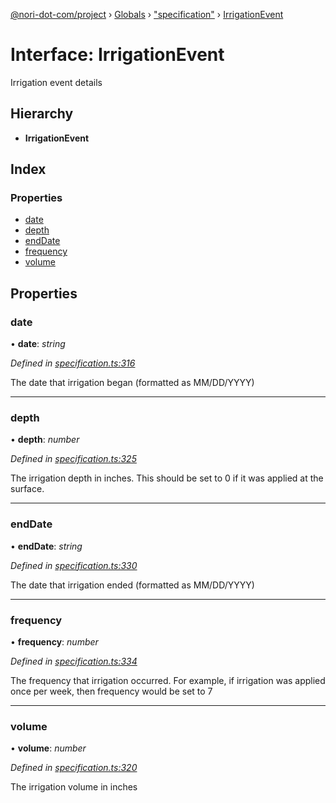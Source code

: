 [@nori-dot-com/project](../README.md) › [Globals](../globals.md) › ["specification"](../modules/_specification_.md) › [IrrigationEvent](_specification_.irrigationevent.md)

# Interface: IrrigationEvent

Irrigation event details

## Hierarchy

* **IrrigationEvent**

## Index

### Properties

* [date](_specification_.irrigationevent.md#date)
* [depth](_specification_.irrigationevent.md#depth)
* [endDate](_specification_.irrigationevent.md#enddate)
* [frequency](_specification_.irrigationevent.md#frequency)
* [volume](_specification_.irrigationevent.md#volume)

## Properties

###  date

• **date**: *string*

*Defined in [specification.ts:316](https://github.com/nori-dot-eco/nori-dot-com/blob/758366f/packages/project/src/specification.ts#L316)*

The date that irrigation began (formatted as MM/DD/YYYY)

___

###  depth

• **depth**: *number*

*Defined in [specification.ts:325](https://github.com/nori-dot-eco/nori-dot-com/blob/758366f/packages/project/src/specification.ts#L325)*

The irrigation depth in inches. This should be set to 0 if it was applied at the surface.

___

###  endDate

• **endDate**: *string*

*Defined in [specification.ts:330](https://github.com/nori-dot-eco/nori-dot-com/blob/758366f/packages/project/src/specification.ts#L330)*

The date that irrigation ended (formatted as MM/DD/YYYY)

___

###  frequency

• **frequency**: *number*

*Defined in [specification.ts:334](https://github.com/nori-dot-eco/nori-dot-com/blob/758366f/packages/project/src/specification.ts#L334)*

The frequency that irrigation occurred. For example, if irrigation was applied once per week, then frequency would be set to 7

___

###  volume

• **volume**: *number*

*Defined in [specification.ts:320](https://github.com/nori-dot-eco/nori-dot-com/blob/758366f/packages/project/src/specification.ts#L320)*

The irrigation volume in inches
